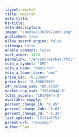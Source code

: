 ```yaml
---
layout: market
title: Omicron
meta-title: 
h1-title: 
meta-description: 
image: "/media/1381967/omc.png"
published: true
allow_search_engine: false
sitemap: false
enable_comment: false
sort_order: 1438
permalink: "/en/omc/market.html"
coin_a_symbol: "OMC"
coin_a_name: "OmniCron"
coin_a_lower_case: "omc"
price_usd: "0.23605"
price_btc: "0.00002009"
24h_volume_usd: "88.5532"
market_cap_usd: "10140044.0"
total_supply: "10140044.0"
available_supply: ""
percent_change_1h: "0.45"
percent_change_24h: "6.63"
percent_change_7d: "-1.36"
last_updated: "1517140751"
parent-url: "/en/omc/"
author: Sam
---
```



